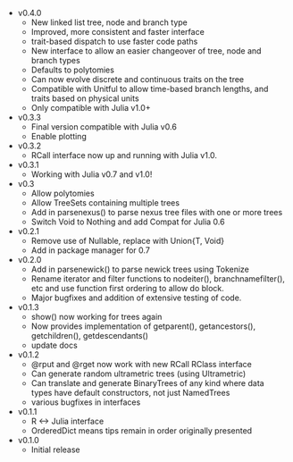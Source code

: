 - v0.4.0
  - New linked list tree, node and branch type
  - Improved, more consistent and faster interface
  - trait-based dispatch to use faster code paths
  - New interface to allow an easier changeover of tree, node and branch types
  - Defaults to polytomies
  - Can now evolve discrete and continuous traits on the tree
  - Compatible with Unitful to allow time-based branch lengths, and
    traits based on physical units
  - Only compatible with Julia v1.0+
- v0.3.3
  - Final version compatible with Julia v0.6
  - Enable plotting
- v0.3.2
  - RCall interface now up and running with Julia v1.0.
- v0.3.1
  - Working with Julia v0.7 and v1.0!
- v0.3
  - Allow polytomies
  - Allow TreeSets containing multiple trees
  - Add in parsenexus() to parse nexus tree files with one or more trees
  - Switch Void to Nothing and add Compat for Julia 0.6
- v0.2.1
  - Remove use of Nullable, replace with Union{T, Void}
  - Add in package manager for 0.7
- v0.2.0
  - Add in parsenewick() to parse newick trees using Tokenize
  - Rename iterator and filter functions to nodeiter(),
     branchnamefilter(), etc and use function first ordering to allow
     do block.
  - Major bugfixes and addition of extensive testing of code.
- v0.1.3
  - show() now working for trees again
  - Now provides implementation of getparent(), getancestors(), getchildren(), getdescendants()
  - update docs
- v0.1.2
  - @rput and @rget now work with new RCall RClass interface
  - Can generate random ultrametric trees (using Ultrametric)
  - Can translate and generate BinaryTrees of any kind where data types have default constructors, not just NamedTrees
  - various bugfixes in interfaces
- v0.1.1
  - R <-> Julia interface
  - OrderedDict means tips remain in order originally presented
- v0.1.0
  - Initial release
